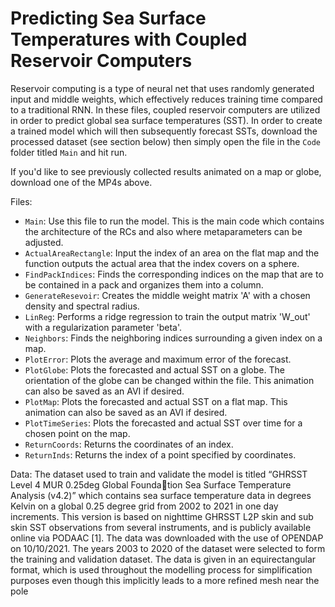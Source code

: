 # Predicting Sea Surface Temperatures with Coupled Reservoir Computers

Reservoir computing is a type of neural net that uses randomly generated input and middle weights, which effectively reduces training time compared to a traditional RNN. In these files, coupled reservoir computers are utilized in order to predict global sea surface temperatures (SST). In order to create a trained model which will then subsequently forecast SSTs, download the processed dataset (see section below) then simply open the file in the `Code` folder titled `Main` and hit run.

If you'd like to see previously collected results animated on a map or globe, download one of the MP4s above.

Files:
- `Main`: Use this file to run the model. This is the main code which contains the architecture of the RCs and also where metaparameters can be adjusted.
- `ActualAreaRectangle`: Input the index of an area on the flat map and the function outputs the actual area that the index covers on a sphere.  
- `FindPackIndices`: Finds the corresponding indices on the map that are to be contained in a pack and organizes them into a column.
- `GenerateResevoir`: Creates the middle weight matrix 'A' with a chosen density and spectral radius.
- `LinReg`: Performs a ridge regression to train the output matrix 'W_out' with a regularization parameter 'beta'.
- `Neighbors`: Finds the neighboring indices surrounding a given index on a map. 
- `PlotError`: Plots the average and maximum error of the forecast.
- `PlotGlobe`: Plots the forecasted and actual SST on a globe. The orientation of the globe can be changed within the file. This animation can also be saved as an AVI if desired.
- `PlotMap`: Plots the forecasted and actual SST on a flat map. This animation can also be saved as an AVI if desired.
- `PlotTimeSeries`: Plots the forecasted and actual SST over time for a chosen point on the map.
- `ReturnCoords`: Returns the coordinates of an index.
- `ReturnInds`: Returns the index of a point specified by coordinates.

Data:
The dataset used to train and validate the model is titled “GHRSST Level 4 MUR 0.25deg Global Foundation Sea Surface Temperature Analysis (v4.2)” which
contains sea surface temperature data in degrees Kelvin
on a global 0.25 degree grid from 2002 to 2021 in one
day increments. This version is based on nighttime
GHRSST L2P skin and sub skin SST observations from
several instruments, and is publicly available online via
PODAAC [1]. The data was downloaded with the use
of OPENDAP on 10/10/2021. The years 2003 to 2020
of the dataset were selected to form the training and
validation dataset. The data is given in an equirectangular format, which is used throughout the modelling
process for simplification purposes even though this implicitly leads to a more refined mesh near the pole


